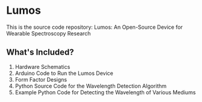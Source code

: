 # Lumos
This is the source code repository: Lumos: An Open-Source Device for Wearable Spectroscopy Research

## What's Included?
1. Hardware Schematics
2. Arduino Code to Run the Lumos Device
3. Form Factor Designs
4. Python Source Code for the Wavelength Detection Algorithm
5. Example Python Code for Detecting the Wavelength of Various Mediums